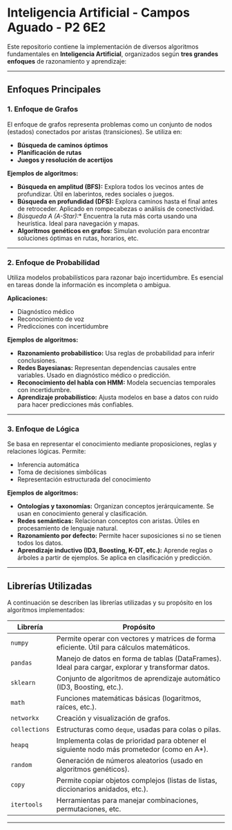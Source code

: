 # Inteligencia Artificial - Campos Aguado - P2 6E2

Este repositorio contiene la implementación de diversos algoritmos fundamentales en **Inteligencia Artificial**, organizados según **tres grandes enfoques** de razonamiento y aprendizaje:

---

## Enfoques Principales

### 1. Enfoque de Grafos
El enfoque de grafos representa problemas como un conjunto de nodos (estados) conectados por aristas (transiciones). Se utiliza en:
- **Búsqueda de caminos óptimos**
- **Planificación de rutas**
- **Juegos y resolución de acertijos**

**Ejemplos de algoritmos:**
- **Búsqueda en amplitud (BFS):** Explora todos los vecinos antes de profundizar. Útil en laberintos, redes sociales o juegos.
- **Búsqueda en profundidad (DFS):** Explora caminos hasta el final antes de retroceder. Aplicado en rompecabezas o análisis de conectividad.
- **Búsqueda A* (A-Star):** Encuentra la ruta más corta usando una heurística. Ideal para navegación y mapas.
- **Algoritmos genéticos en grafos:** Simulan evolución para encontrar soluciones óptimas en rutas, horarios, etc.

---

### 2. Enfoque de Probabilidad
Utiliza modelos probabilísticos para razonar bajo incertidumbre. Es esencial en tareas donde la información es incompleta o ambigua.

**Aplicaciones:**
- Diagnóstico médico
- Reconocimiento de voz
- Predicciones con incertidumbre

**Ejemplos de algoritmos:**
- **Razonamiento probabilístico:** Usa reglas de probabilidad para inferir conclusiones.
- **Redes Bayesianas:** Representan dependencias causales entre variables. Usado en diagnóstico médico o predicción.
- **Reconocimiento del habla con HMM:** Modela secuencias temporales con incertidumbre.
- **Aprendizaje probabilístico:** Ajusta modelos en base a datos con ruido para hacer predicciones más confiables.

---

### 3. Enfoque de Lógica
Se basa en representar el conocimiento mediante proposiciones, reglas y relaciones lógicas. Permite:
- Inferencia automática
- Toma de decisiones simbólicas
- Representación estructurada del conocimiento

**Ejemplos de algoritmos:**
- **Ontologías y taxonomías:** Organizan conceptos jerárquicamente. Se usan en conocimiento general y clasificación.
- **Redes semánticas:** Relacionan conceptos con aristas. Útiles en procesamiento de lenguaje natural.
- **Razonamiento por defecto:** Permite hacer suposiciones si no se tienen todos los datos.
- **Aprendizaje inductivo (ID3, Boosting, K-DT, etc.):** Aprende reglas o árboles a partir de ejemplos. Se aplica en clasificación y predicción.

---

## Librerías Utilizadas

A continuación se describen las librerías utilizadas y su propósito en los algoritmos implementados:

| **Librería**       |                                  **Propósito**                                                   |
|--------------------|--------------------------------------------------------------------------------------------------|
| `numpy`            | Permite operar con vectores y matrices de forma eficiente. Útil para cálculos matemáticos.       |
| `pandas`           | Manejo de datos en forma de tablas (DataFrames). Ideal para cargar, explorar y transformar datos.|
| `sklearn`          | Conjunto de algoritmos de aprendizaje automático (ID3, Boosting, etc.).                          |
| `math`             | Funciones matemáticas básicas (logaritmos, raíces, etc.).                                        |
| `networkx`         | Creación y visualización de grafos.                                                              |
| `collections`      | Estructuras como `deque`, usadas para colas o pilas.                                             |
| `heapq`            | Implementa colas de prioridad para obtener el siguiente nodo más prometedor (como en A*).        |
| `random`           | Generación de números aleatorios (usado en algoritmos genéticos).                                |
| `copy`             | Permite copiar objetos complejos (listas de listas, diccionarios anidados, etc.).                |
| `itertools`        | Herramientas para manejar combinaciones, permutaciones, etc.            |

---